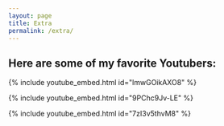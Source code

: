 ```yaml
---
layout: page
title: Extra
permalink: /extra/
---
```

<!-- http://www.beingy.net/blog/embed-youtube-video-in-jekyll/ -->

## Here are some of my favorite Youtubers:


{% include youtube_embed.html id="lmwGOikAXO8" %}

{% include youtube_embed.html id="9PChc9Jv-LE" %}

{% include youtube_embed.html id="7zI3v5thvM8" %}
